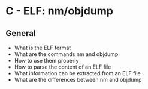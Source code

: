 # C - ELF: nm/objdump

## General

- What is the ELF format
- What are the commands nm and objdump
- How to use them properly
- How to parse the content of an ELF file
- What information can be extracted from an ELF file
- What are the differences between nm and objdump
